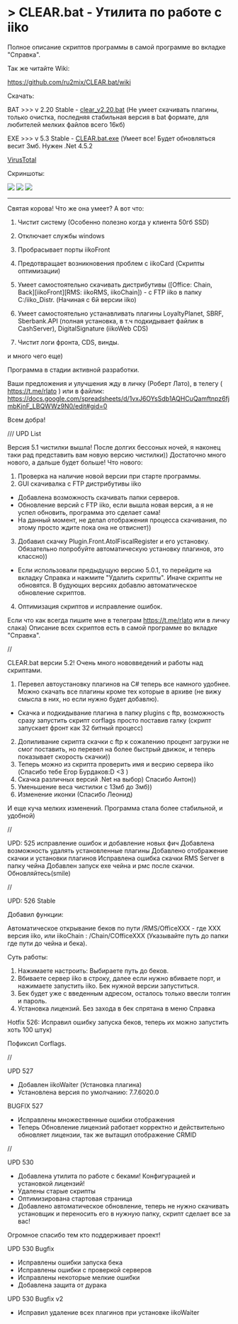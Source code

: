 # > CLEAR.bat - Утилита по работе с iiko
Полное описание скриптов программы в самой программе во вкладке "Справка".

Так же читайте Wiki:

https://github.com/ru2mix/CLEAR.bat/wiki

Скачать:

BAT >>> v 2.20 Stable - [clear_v2.20.bat](https://github.com/ru2mix/CLEAR.bat/blob/main/clear_v2.20.bat) (Не умеет скачивать плагины, только очистка, последняя стабильная версия в bat формате, для любителей мелких файлов всего 16кб)

EXE >>>  v 5.3 Stable - [CLEAR.bat.exe](https://github.com/ru2mix/CLEAR.bat/raw/main/CLEAR.bat.exe) (Умеет все! Будет обновляться весит 3мб. Нужен .Net 4.5.2

[VirusTotal](https://www.virustotal.com/gui/file/941a061327404485ed25df160096bc327682a29e922392c2d10d61f527cb042c/detection)

Скриншоты:

![](https://github.com/ru2mix/CLEAR.bat/raw/main/IMG/v3/Home.JPG)
![](https://github.com/ru2mix/CLEAR.bat/blob/main/IMG/img_scr/23_1.JPG?raw=true)
![](https://github.com/ru2mix/CLEAR.bat/blob/main/IMG/img_scr/24.JPG?raw=true)
___________________________________________________________________________________________________________

Святая корова! Что же она умеет? А вот что:

1) Чистит систему (Особенно полезно когда у клиента 50гб SSD)

2) Отключает службы windows

3) Пробрасывает порты iikoFront

4) Предотвращает возникновения проблем с iikoCard (Скрипты оптимизации)

5) Умеет самостоятельно скачивать дистрибутивы ([Office: Chain, Back][iikoFront][RMS: iikoRMS, iikoChain]) - с FTP iiko в папку C:/iiko_Distr. (Начиная с 6й версии iiko)

6) Умеет самостоятельно устанавливать плагины LoyaltyPlanet, SBRF, Sberbank.API (полная установка, в т.ч подкидывает файлик в CashServer), DigitalSignature (iikoWeb CDS)

7) Чистит логи фронта, CDS, винды.

и много чего еще)

Программа в стадии активной разработки. 



Ваши предложения и улучшения жду в личку (Роберт Лато), в телегу ( https://t.me/rlato ) или в файлик: https://docs.google.com/spreadsheets/d/1vxJ6OYsSdb1AQHCuQamftnpz6fjmbKjnF_LBQWWz9N0/edit#gid=0

Всем добра! 

/// UPD List

Версия 5.1 чистилки вышла!
После долгих бессоных ночей, я наконец таки рад представить вам новую версию чистилки))
Достаточно много нового, а дальше будет больше!
Что нового:

1) Проверка на наличие новой версии при старте программы.
2) GUI скачивалка с FTP дистрибутивы iiko
- Добавлена возможность скачивать папки серверов.
- Обновление версий с FTP iiko, если вышла новая версия, а я не успел обновить, программа это сделает сама!
- На данный момент, не делал отображения процесса скачивания, по этому просто ждите пока она не отвиснет))
3) Добавил скачку Plugin.Front.AtolFiscalRegister и его установку. Обязательно попробуйте автоматическую установку плагинов, это классно))
- Если использовали предыдущую версию 5.0.1, то перейдите на вкладку Справка и нажмите "Удалить скрипты".
Иначе скрипты не обновятся. В будующих версиях добавлю автоматическое обновление скриптов.
4) Оптимизация скриптов и исправление ошибок.

Если что как всегда пишите мне в телеграм https://t.me/rlato или в личку слака)
Описание всех скриптов есть в самой программе во вкладке "Справка".

//

CLEAR.bat версии 5.2!
Очень много нововведений и работы над скриптами.

1) Перевел автоустановку плагинов на C# теперь все намного удобнее. Можно скачать все плагины кроме тех которые в архиве (не вижу смысла в них, но если нужно будет добавлю).
- Скачка и подкидывание плагина в папку plugins с ftp, возможность сразу запустить скрипт corflags просто поставив галку (скрипт запускает фронт как 32 битный процесс)
2) Допиливание скрипта скачки с ftp к сожалению процент загрузки не смог поставить, но перевел на более быстрый движок, и теперь показывает скорость скачки))
3) Теперь можно из скрипта проверить имя и весрию сервера iiko (Спасибо тебе Егор Бурдаков:D <3 )
4) Скачка различных версий .Net на выбор) Спасибо Антон))
5) Уменьшение веса чистилки с 13мб до 3мб))
6) Изменение иконки (Спасибо Леонид)

И еще куча мелких изменений. Программа стала более стабильной, и удобной)

//

UPD: 525 исправление ошибок и добавление новых фич
Добавлена возможность удалять установленные плагины
Добавлено отображение скачки и установки плагинов
Исправлена ошибка скачки RMS Server в папку чейна
Добавлен запуск exe чейна и рмс после скачки.
Обновляйтесь(smile)

//

UPD: 526 Stable

Добавил функции:

Автоматическое открывание беков по пути /RMS/OfficeXXX - где XXX версия iiko, или iikoChain : /Chain/COfficeXXX (Указывайте путь до папки где пути до чейна и бека).

Суть работы: 
1) Нажимаете настроить: Выбираете путь до беков.
2) Вбиваете сервер iiko в строку, далее если нужно вбиваете порт, и нажимаете запустить iiko. Бек нужной версии запуститься.
3) Бек будет уже с введенным адресом, осталось только ввесли толгин и пароль.
4) Установка лицензий. Без захода в бек спрятана в меню Справка

Hotfix 526:
Исправил ошибку запуска беков, теперь их можно запустить хоть 100 штук)

Пофиксил Corflags.

//

UPD 527
- Добавлен iikoWaiter (Установка плагина)
- Установлена версия по умолчанию: 7.7.6020.0
 
 BUGFIX 527
 - Исправлены множественные ошибки отображения
 - Теперь Обновление лицензий работает корректно и действительно обновляет лицензии, так же вытащил отображение CRMID

//

UPD 530
- Добавлена утилита по работе с беками! Конфигурацией и установкой лицензий!
- Удалены старые скрипты
- Оптимизирована стартовая страница
- Добавлено автоматическое обновление, теперь не нужно скачивать установщик и переносить его в нужную папку, скрипт сделает все за вас!

Огромное спасибо тем кто поддерживает проект! 

UPD 530 Bugfix

- Исправлены ошибки запуска бека
- Исправлены ошибки с проверкой серверов
- Исправлены некоторые мелкие ошибки
- Добавлена защита от дурака

UPD 530 Bugfix v2

- Исправил удаление всех плагинов при установке iikoWaiter
